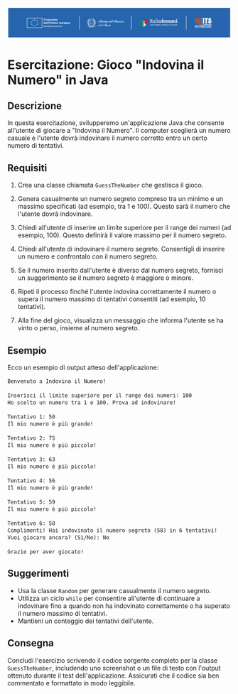 ![logo](./logo-its.png)

# Esercitazione: Gioco "Indovina il Numero" in Java

## Descrizione

In questa esercitazione, svilupperemo un'applicazione Java che consente all'utente di giocare a "Indovina il Numero". Il computer sceglierà un numero casuale e l'utente dovrà indovinare il numero corretto entro un certo numero di tentativi.

## Requisiti

1. Crea una classe chiamata `GuessTheNumber` che gestisca il gioco.

2. Genera casualmente un numero segreto compreso tra un minimo e un massimo specificati (ad esempio, tra 1 e 100). Questo sarà il numero che l'utente dovrà indovinare.

3. Chiedi all'utente di inserire un limite superiore per il range dei numeri (ad esempio, 100). Questo definirà il valore massimo per il numero segreto.

4. Chiedi all'utente di indovinare il numero segreto. Consentigli di inserire un numero e confrontalo con il numero segreto.

5. Se il numero inserito dall'utente è diverso dal numero segreto, fornisci un suggerimento se il numero segreto è maggiore o minore.

6. Ripeti il processo finché l'utente indovina correttamente il numero o supera il numero massimo di tentativi consentiti (ad esempio, 10 tentativi).

7. Alla fine del gioco, visualizza un messaggio che informa l'utente se ha vinto o perso, insieme al numero segreto.

## Esempio

Ecco un esempio di output atteso dell'applicazione:

```
Benvenuto a Indovina il Numero!

Inserisci il limite superiore per il range dei numeri: 100
Ho scelto un numero tra 1 e 100. Prova ad indovinare!

Tentativo 1: 50
Il mio numero è più grande!

Tentativo 2: 75
Il mio numero è più piccolo!

Tentativo 3: 63
Il mio numero è più piccolo!

Tentativo 4: 56
Il mio numero è più grande!

Tentativo 5: 59
Il mio numero è più piccolo!

Tentativo 6: 58
Complimenti! Hai indovinato il numero segreto (58) in 6 tentativi!
Vuoi giocare ancora? (Sì/No): No

Grazie per aver giocato!
```

## Suggerimenti

- Usa la classe `Random` per generare casualmente il numero segreto.
- Utilizza un ciclo `while` per consentire all'utente di continuare a indovinare fino a quando non ha indovinato correttamente o ha superato il numero massimo di tentativi.
- Mantieni un conteggio dei tentativi dell'utente.

## Consegna

Concludi l'esercizio scrivendo il codice sorgente completo per la classe `GuessTheNumber`, includendo uno screenshot o un file di testo con l'output ottenuto durante il test dell'applicazione. Assicurati che il codice sia ben commentato e formattato in modo leggibile.